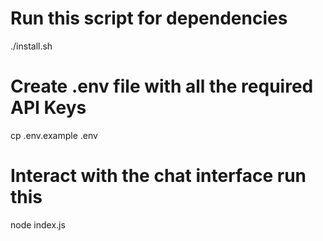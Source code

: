 # Run this script for dependencies  
./install.sh  

# Create .env file with all the required API Keys
cp .env.example .env

# Interact with the chat interface run this  
node index.js  